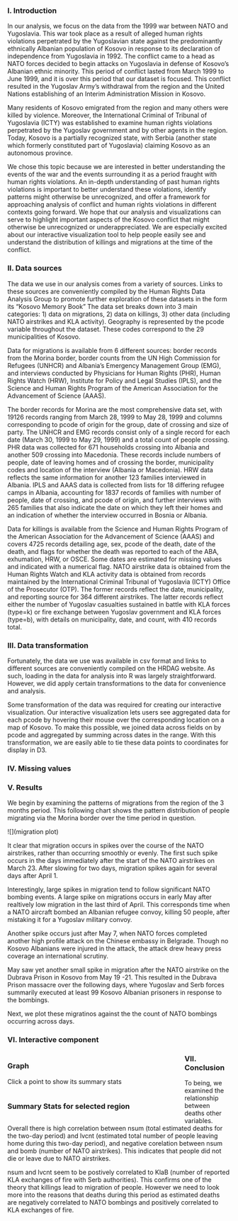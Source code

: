 ### I. Introduction

In our analysis, we focus on the data from the 1999 war between NATO and Yugoslavia.  This war took place as a result of alleged human rights violations perpetrated by the Yugoslavian state against the predominantly ethnically Albanian population of Kosovo in response to its declaration of independence from Yugoslavia in 1992.  The conflict came to a head as NATO forces decided to begin attacks on Yugoslavia in defense of Kosovo’s Albanian ethnic minority.  This period of conflict lasted from March 1999 to June 1999, and it is over this period that our dataset is focused.  This conflict resulted in the Yugoslav Army’s withdrawal from the region and the United Nations establishing of an Interim Administration Mission in Kosovo.  

Many residents of Kosovo emigrated from the region and many others were killed by violence.  Moreover, the International Criminal of Tribunal of Yugoslavia (ICTY) was established to examine human rights violations perpetrated by the Yugoslav government and by other agents in the region.  Today, Kosovo is a partially recognized state, with Serbia (another state which formerly constituted part of Yugoslavia) claiming Kosovo as an autonomous province.  

We chose this topic because we are interested in better understanding the events of the war and the events surrounding it as a period fraught with human rights violations.  An in-depth understanding of past human rights violations is important to better understand these violations, identify patterns might otherwise be unrecognized, and offer a framework for approaching analysis of conflict and human rights violations in different contexts going forward.  We hope that our analysis and visualizations can serve to highlight important aspects of the Kosovo conflict that might otherwise be unrecognized or underappreciated.  We are especially excited about our interactive visualization tool to help people easily see and understand the distribution of killings and migrations at the time of the conflict.  

### II. Data sources

The data we use in our analysis comes from a variety of sources.  Links to these sources are conveniently compiled by the Human Rights Data Analysis Group to promote further exploration of these datasets in the form its “Kosovo Memory Book”
The data set breaks down into 3 main categories:  1) data on migrations, 2) data on killings, 3) other data (including NATO airstrikes and KLA activity).  Geography is represented by the pcode variable throughout the dataset.  These codes correspond to the 29 municipalities of Kosovo.  

Data for migrations is available from 6 different sources:  border records from the Morina border, border counts from the UN High Commission for Refugees (UNHCR) and Albania’s Emergency Management Group (EMG), and interviews conducted by Physicians for Human Rights (PHR), Human Rights Watch (HRW), Institute for Policy and Legal Studies (IPLS), and the Science and Human Rights Program of the American Association for the Advancement of Science (AAAS).  

The border records for Morina are the most comprehensive data set, with 19126 records ranging from March 28, 1999 to May 28, 1999 and columns corresponding to pcode of origin for the group, date of crossing and size of party.  The UNHCR and EMG records consist only of a single record for each date (March 30, 1999 to May 29, 1999) and a total count of people crossing.  PHR data was collected for 671 households crossing into Albania and another 509 crossing into Macedonia.  These records include numbers of people, date of leaving homes and of crossing the border, municipality codes and location of the interview (Albania or Macedonia).  HRW data reflects the same information for another 123 families interviewed in Albania.  IPLS and AAAS data is collected from lists for 18 differing refugee camps in Albania, accounting for 1837 records of families with number of people, date of crossing, and pcode of origin, and further interviews with 265 families that also indicate the date on which they left their homes and an indication of whether the interview occurred in Bosnia or Albania.  

Data for killings is available from the Science and Human Rights Program of the American Association for the Advancement of Science (AAAS) and covers 4725 records detailing age, sex, pcode of the death, date of the death, and flags for whether the death was reported to each of the ABA, exhumation, HRW, or OSCE.  Some dates are estimated for missing values and indicated with a numerical flag.  NATO airstrike data is obtained from the Human Rights Watch and KLA activity data is obtained from records maintained by the International Criminal Tribunal of Yugoslavia (ICTY) Office of the Prosecutor (OTP).  The former records reflect the date, municipality, and reporting source for 364 different airstrikes.  The latter records reflect either the number of Yugoslav casualties sustained in battle with KLA forces (type=k) or fire exchange between Yugoslav government and KLA forces (type=b), with details on municipality, date, and count, with 410 records total.  

### III. Data transformation

Fortunately, the data we use was available in csv format and links to different sources are conveniently compiled on the HRDAG website.  As such, loading in the data for analysis into R was largely straightforward.  However, we did apply certain transformations to the data for convenience and analysis. 

Some transformation of the data was required for creating our interactive visualization.  Our interactive visualization lets users see aggregated data for each pcode by hovering their mouse over the corresponding location on a map of Kosovo.  To make this possible, we joined data across fields on by pcode and aggregated by summing across dates in the range.  With this transformation, we are easily able to tie these data points to coordinates for display in D3.  


### IV. Missing values



### V. Results

We begin by examining the patterns of migrations from the region of the 3 months period.  This following chart shows the pattern distribution of people migrating via the Morina border over the time period in question.  

![](migration plot)

It clear that migration occurs in spikes over the course of the NATO airstrikes, rather than occurring smoothly or evenly.  The first such spike occurs in the days immediately after the start of the NATO airstrikes on March 23.  After slowing for two days, migration spikes again for several days after April 1.

Interestingly, large spikes in migration tend to follow significant NATO bombing events.  A large spike on migrations occurs in early May after realtively low migration in the last third of April.  This corresponds time when a NATO aircraft bombed an Albanian refugee convoy, killing 50 people, after mistaking it for a Yugoslav military convoy.  

Another spike occurs just after May 7, when NATO forces completed another high profile attack on the Chinese embassy in Belgrade.  Though no Kosovo Albanians were injured in the attack, the attack drew heavy press coverage an international scrutiny.  

May saw yet another small spike in migration after the NATO airstrike on the Dubrava Prison in Kosovo from May 19 -21.  This resulted in the Dubrava Prison massacre over the following days, where Yugoslav and Serb forces summarily executed at least 99 Kosovo Albanian prisoners in response to the bombings.  

Next, we plot these migratinos against the the count of NATO bombings occurring across days. 

### VI. Interactive component


<div id="chart" style="width: 400px; float: left;">
  <h3>Graph</h3>
  <p>Click a point to show its summary stats</p>
</div>

<div id="summary" style="width: 400px; float: left;">
  <h3>Summary Stats for selected region</h3>
</div>

<script src="https://d3js.org/d3.v5.js"></script>

<script>
//TODO

//Title
//Axis Labels x2

CSV_SOURCE = "https://gist.githubusercontent.com/Mrugankakarte/1d9f50e183489279bfedfb5651a1676d/raw/26a67fe5f9d7e46fe31a29dde716613c0792c7a2/summary.csv";
OPACITY_LEVEL = 0.7;

DOTRADIUSSMALL = 2.5;
DOTRADIUSBIG = 9;
DOTRADIUS = 3;

d3.select("#chart").append("form").attr("id", "selection");

d3.select("form").append("input")
  .attr("type", "radio")
  .attr("id", "terrainradio")
  .attr("name", "mode");

d3.select("form").append("label")
  .attr("for", "terrainradio")
  .text(" Terrain Rendering ");

d3.select("form").append("input")
  .attr("type", "radio")
  .attr("id", "watercolorradio")
  .attr("name", "mode");

d3.select("form").append("label")
  .attr("for", "watercolorradio")
  .text(" Watercolor rendering ");

d3.select("#chart").append("h3").text("Select a criteria to compare the regions on");
d3.select("#chart").append("form").attr("id", "criteria");

d3.select("#criteria").append("input")
  .attr("type", "radio")
  .attr("id", "migrationradio")
  .attr("name", "criteria");

d3.select("#criteria").append("label")
  .attr("for", "migrationradio")
  .text(" Migrations ");

d3.select("#criteria").append("input")
  .attr("type", "radio")
  .attr("id", "killingsradio")
  .attr("name", "criteria");

d3.select("#criteria").append("label")
  .attr("for", "killingsradio")
  .text(" Killings ");

d3.select("#criteria").append("input")
  .attr("type", "radio")
  .attr("id", "natoradio")
  .attr("name", "criteria");

d3.select("#criteria").append("label")
  .attr("for", "natoradio")
  .text(" NATO Airstrikes ");

d3.select("#criteria").append("input")
  .attr("type", "radio")
  .attr("id", "klaradio")
  .attr("name", "criteria");

d3.select("#criteria").append("label")
  .attr("for", "klaradio")
  .text(" KLA Activity ");

d3.select("#migrationradio").on("click", function(){
  d3.selectAll("circle").each(function() {
    var id = d3.select(this).attr("id");
    var migrations = summary_stats[id].migrations;
    d3.select(this).attr("r", migrationScale(migrations));
  })
});

d3.select("#killingsradio").on("click", function(){
  d3.selectAll("circle").each(function() {
    var id = d3.select(this).attr("id");
    var killings = summary_stats[id].killings;
    d3.select(this).attr("r", killingScale(killings));
  })
});

d3.select("#natoradio").on("click", function(){
  d3.selectAll("circle").each(function() {
    var id = d3.select(this).attr("id");
    var nato = summary_stats[id].nato_airstrikes;
    d3.select(this).attr("r", natoScale(nato));
  })
});

d3.select("#klaradio").on("click", function(){
  d3.selectAll("circle").each(function() {
    var id = d3.select(this).attr("id");
    var kla = summary_stats[id].kla;
    d3.select(this).attr("r", klaScale(kla));
  })
});


var bottomLat = 41.810;
var topLat = 43.285;
var leftLong = 19.995;
var rightLong = 21.797;

var w = 450;
var h = 450;

//I adjusted these carefully to make sure the axes 'snug-ly' wrap around the map image
var margin = {top: 41, right: 59, bottom: 41, left: 59};
var innerWidth = w - margin.left - margin.right;
var innerHeight = h - margin.top - margin.bottom;

d3.select("#chart").attr("style", `width: ${w}px; float: left;`)

//Create SVG
var svg = d3.select("#chart")
  .append("svg")
    .attr("width", w)
    .attr("height", h);

var terrainimage = svg
  .append("image")
    .attr("id", "terrainimage")
    .attr("width", innerWidth)
    .attr("xlink:href", "terrain.jpeg")
    .attr("height", innerHeight)
    .attr("x", margin.left)
    .attr("y", margin.top);

var watercolorimage = svg
  .append("image")
    .attr("id", "watercolorimage")
    .attr("width", innerWidth)
    .attr("xlink:href", "watercolor.jpeg")
    .attr("height", innerHeight)
    .attr("x", margin.left)
    .attr("y", margin.top);

d3.select("#terrainradio").on("click", function(){
  d3.select("#terrainimage").attr("opacity", OPACITY_LEVEL);
  d3.select("#watercolorimage").attr("opacity", 0);
})

d3.select("#watercolorradio").on("click", function(){
  d3.select("#terrainimage").attr("opacity", 0);
  d3.select("#watercolorimage").attr("opacity", OPACITY_LEVEL);
})

var xScale = d3.scaleLinear()
  .domain([leftLong, rightLong])
  .range([0, innerWidth]);

var yScale = d3.scaleLinear()
  .domain([bottomLat, topLat])
  .range([innerHeight, 0]); //Inverting it since y starts at top

var xAxis = d3.axisBottom(xScale);
var yAxis = d3.axisLeft(yScale);

svg.append("g")
 .attr("class", "yAxis")
 .attr("transform", `translate(${margin.left},${margin.top})`)
 .call(yAxis);

svg.append("g")
 .attr("class", "xAxis")
 .attr("transform", `translate(${margin.left},${h-margin.bottom})`)
 .call(xAxis);

seconddiv = d3.select("#summary");
seconddiv.append("p").text("Municipality ID: ")
  .attr("id", "mcode")
seconddiv.append("p").text("Total Migrations: ")
  .attr("id", "migrations");
seconddiv.append("p").text("Total Killings: ")
  .attr("id", "killings");
seconddiv.append("p").text("NATO Airstrikes: ")
  .attr("id", "nato");
seconddiv.append("p").text("Reports of KLA causalties: ")
  .attr("id", "kla");

function updateStats(id, summary){
  d3.select("#mcode").text("Municipality ID: " + id);
  d3.select("#migrations").text("Total Migrations: " + summary.migrations);
  d3.select("#killings").text("Total Killings: " + summary.killings);
  d3.select("#nato").text("NATO Airstrikes: " + summary.nato_airstrikes);
  d3.select("#kla").text("Reports of KLA causalties: " + summary.kla);
}

var migrationScale;
var killingScale;
var natoScale;
var klaScale;
var summary_stats = {};
//DATA
d3.csv(CSV_SOURCE, function(d) {
  return {
    mcode : d["mcode"],
    killings : +d["total_killings"],
    migrations : +d["total_migrations"],
    nato_airstrikes : +d["nato_airstrikes"],
    kla : +d["num_kla_events"],
    lat : +d["mean_latitude"],
    long : +d["mean_longitude"]
  };
})
.then(function(data){
  var migrationsrange = [10000000,-1];
  var killingsrange = [10000000,-1];
  var natorange = [10000000,-1];
  var klarange = [10000000,-1];
  for (i = 0; i < data.length; i++){
    //Add points for each data
    row = data[i];
    if (!isNaN(row.long) && !isNaN(row.lat)){
      d3.select("svg").append("circle")
      .attr("cx", xScale(row.long))
      .attr("cy", yScale(row.lat))
      .attr("r", DOTRADIUS)
      .attr("id", row.mcode);
      migrationsrange[0] = Math.min(migrationsrange[0], row.migrations || 0);
      migrationsrange[1] = Math.max(migrationsrange[1], row.migrations || 0);
      killingsrange[0] = Math.min(killingsrange[0], row.killings || 0);
      killingsrange[1] = Math.max(killingsrange[1], row.killings || 0);
      natorange[0] = Math.min(natorange[0], row.nato_airstrikes || 0);
      natorange[1] = Math.max(natorange[1], row.nato_airstrikes || 0);
      klarange[0] = Math.min(klarange[0], row.kla || 0);
      klarange[1] = Math.max(klarange[1], row.kla || 0);

      summary_stats[row.mcode] = {
        killings: row.killings || 0,
        migrations : row.migrations || 0,
        nato_airstrikes : row.nato_airstrikes || 0,
        kla : row.kla || 0
      };
    }
  }
  //Add event listeners
  d3.selectAll("circle").on("click", function(){
    d3.selectAll("circle").attr("fill","black");
    // d3.selectAll("circle").attr("r",DOTRADIUS);
    var circle = d3.select(this);
    circle.attr("fill", "#BF3EFF");
    // oldR = circle.attr("r");
    // circle.transition().duration(350).attr("r", oldR*1.75);
    var id = circle.attr("id");
    updateStats(id, summary_stats[id]);
  });

  migrationScale = d3.scaleLinear()
    .domain(migrationsrange)
    .range([DOTRADIUSSMALL, DOTRADIUSBIG]);

  killingScale = d3.scaleLinear()
    .domain(killingsrange)
    .range([DOTRADIUSSMALL, DOTRADIUSBIG]);

  natoScale = d3.scaleLinear()
    .domain(natorange)
    .range([DOTRADIUSSMALL, DOTRADIUSBIG]);

  klaScale = d3.scaleLinear()
    .domain(klarange)
    .range([DOTRADIUSSMALL, DOTRADIUSBIG]);

  document.getElementById("migrationradio").click();

}).catch(function(error){
  console.log("ERROR");
  console.log(error);
});

document.getElementById("terrainradio").click();

</script>




### VII.  Conclusion

To being, we examined the relationship between deaths other variables.  Overall there is high correlation between nsum (total estimated deaths for the two-day period) and lvcnt (estimated total number of people leaving home during this two-day period), and negative corelation between nsum and bomb (number of NATO airstrikes). This indicates that people did not die or leave due to NATO airstrikes.  

nsum and lvcnt seem to be postively correlated to KlaB (number of reported KLA exchanges of fire with Serb authorities).  This confirms one of the theory that killings lead to migration of people. However we need to look more into the reasons that deaths during this period as estimated deaths are negatively correlated to NATO bombings and positively correlated to KLA exchanges of fire.



